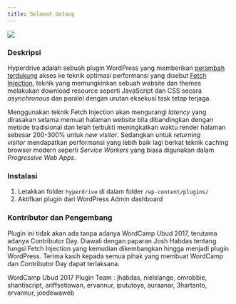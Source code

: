 ```yaml
---
title: Selamat datang
---
```



![](/uploads/logo.png)

### Deskripsi

Hyperdrive adalah sebuah plugin WordPress yang memberikan [perambah terdukung](http://caniuse.com/#search=fetch) akses ke teknik optimasi performansi yang disebut <a href="https://hackcabin.com/post/managing-async-dependencies-javascript/">Fetch Injection</a>, teknik yang memungkinkan sebuah website dan themes melakukan download resource seperti JavaScript dan CSS secara *asynchronous* dan paralel dengan urutan eksekusi task tetap terjaga.

Menggunakan teknik Fetch Injection akan mengurangi *latency* yang dirasakan selama memuat halaman website bila dibandingkan dengan metode tradisional dan telah terbukti meningkatkan waktu render halaman sebesar 200-300% untuk *new visitor*. Sedangkan untuk *returning visitor*&nbsp;mendapatkan performansi yang lebih baik lagi berkat teknik caching browser modern seperti *Service Workers* yang biasa digunakan dalam *Progressive Web Apps*.

### Instalasi

1. Letakkan folder `hyperdrive` di dalam folder `/wp-content/plugins/`
2. Aktifkan plugin dari WordPress Admin dashboard

### Kontributor dan Pengembang

Plugin ini tidak akan ada tanpa adanya WordCamp Ubud 2017, terutama adanya Contributor Day. Diawali dengan paparan Josh Habdas tentang fungsi Fetch Injection yang kemudian dikembangkan hingga menjadi plugin WordPress. Terima kasih kepada semua pihak yang membuat WordCamp dan Contributor Day dapat terlaksana.

WordCamp Ubud 2017 Plugin Team : jhabdas, nielslange, omrobbie, shantiscript, ariffsetiawan, ervannur, ipututoya, auraanar, 3hartanto, ervannur, joedewaweb
